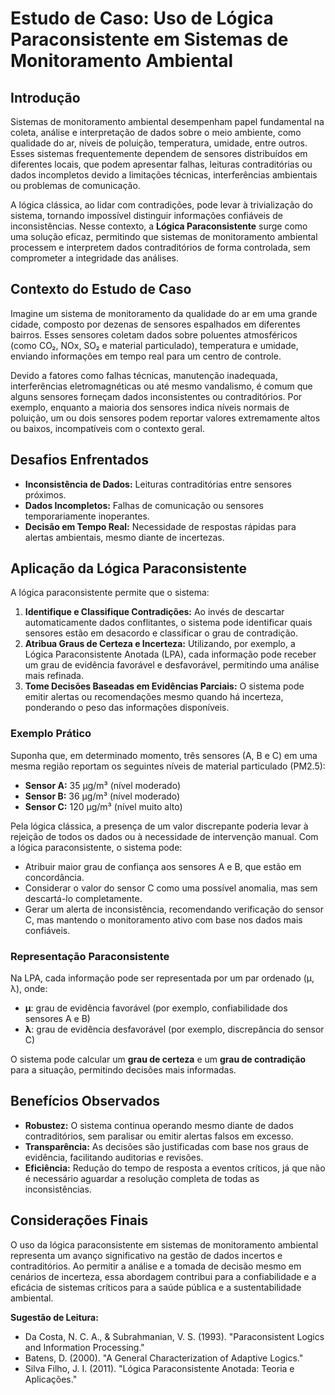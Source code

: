 
# Estudo de Caso: Uso de Lógica Paraconsistente em Sistemas de Monitoramento Ambiental

## Introdução

Sistemas de monitoramento ambiental desempenham papel fundamental na coleta, análise e interpretação de dados sobre o meio ambiente, como qualidade do ar, níveis de poluição, temperatura, umidade, entre outros. Esses sistemas frequentemente dependem de sensores distribuídos em diferentes locais, que podem apresentar falhas, leituras contraditórias ou dados incompletos devido a limitações técnicas, interferências ambientais ou problemas de comunicação.

A lógica clássica, ao lidar com contradições, pode levar à trivialização do sistema, tornando impossível distinguir informações confiáveis de inconsistências. Nesse contexto, a **Lógica Paraconsistente** surge como uma solução eficaz, permitindo que sistemas de monitoramento ambiental processem e interpretem dados contraditórios de forma controlada, sem comprometer a integridade das análises.

## Contexto do Estudo de Caso

Imagine um sistema de monitoramento da qualidade do ar em uma grande cidade, composto por dezenas de sensores espalhados em diferentes bairros. Esses sensores coletam dados sobre poluentes atmosféricos (como CO₂, NOx, SO₂ e material particulado), temperatura e umidade, enviando informações em tempo real para um centro de controle.

Devido a fatores como falhas técnicas, manutenção inadequada, interferências eletromagnéticas ou até mesmo vandalismo, é comum que alguns sensores forneçam dados inconsistentes ou contraditórios. Por exemplo, enquanto a maioria dos sensores indica níveis normais de poluição, um ou dois sensores podem reportar valores extremamente altos ou baixos, incompatíveis com o contexto geral.

## Desafios Enfrentados

- **Inconsistência de Dados:** Leituras contraditórias entre sensores próximos.
- **Dados Incompletos:** Falhas de comunicação ou sensores temporariamente inoperantes.
- **Decisão em Tempo Real:** Necessidade de respostas rápidas para alertas ambientais, mesmo diante de incertezas.

## Aplicação da Lógica Paraconsistente

A lógica paraconsistente permite que o sistema:

1. **Identifique e Classifique Contradições:** Ao invés de descartar automaticamente dados conflitantes, o sistema pode identificar quais sensores estão em desacordo e classificar o grau de contradição.
2. **Atribua Graus de Certeza e Incerteza:** Utilizando, por exemplo, a Lógica Paraconsistente Anotada (LPA), cada informação pode receber um grau de evidência favorável e desfavorável, permitindo uma análise mais refinada.
3. **Tome Decisões Baseadas em Evidências Parciais:** O sistema pode emitir alertas ou recomendações mesmo quando há incerteza, ponderando o peso das informações disponíveis.

### Exemplo Prático

Suponha que, em determinado momento, três sensores (A, B e C) em uma mesma região reportam os seguintes níveis de material particulado (PM2.5):

- **Sensor A:** 35 µg/m³ (nível moderado)
- **Sensor B:** 36 µg/m³ (nível moderado)
- **Sensor C:** 120 µg/m³ (nível muito alto)

Pela lógica clássica, a presença de um valor discrepante poderia levar à rejeição de todos os dados ou à necessidade de intervenção manual. Com a lógica paraconsistente, o sistema pode:

- Atribuir maior grau de confiança aos sensores A e B, que estão em concordância.
- Considerar o valor do sensor C como uma possível anomalia, mas sem descartá-lo completamente.
- Gerar um alerta de inconsistência, recomendando verificação do sensor C, mas mantendo o monitoramento ativo com base nos dados mais confiáveis.

### Representação Paraconsistente

Na LPA, cada informação pode ser representada por um par ordenado (μ, λ), onde:

- **μ**: grau de evidência favorável (por exemplo, confiabilidade dos sensores A e B)
- **λ**: grau de evidência desfavorável (por exemplo, discrepância do sensor C)

O sistema pode calcular um **grau de certeza** e um **grau de contradição** para a situação, permitindo decisões mais informadas.

## Benefícios Observados

- **Robustez:** O sistema continua operando mesmo diante de dados contraditórios, sem paralisar ou emitir alertas falsos em excesso.
- **Transparência:** As decisões são justificadas com base nos graus de evidência, facilitando auditorias e revisões.
- **Eficiência:** Redução do tempo de resposta a eventos críticos, já que não é necessário aguardar a resolução completa de todas as inconsistências.

## Considerações Finais

O uso da lógica paraconsistente em sistemas de monitoramento ambiental representa um avanço significativo na gestão de dados incertos e contraditórios. Ao permitir a análise e a tomada de decisão mesmo em cenários de incerteza, essa abordagem contribui para a confiabilidade e a eficácia de sistemas críticos para a saúde pública e a sustentabilidade ambiental.

**Sugestão de Leitura:**  
- Da Costa, N. C. A., & Subrahmanian, V. S. (1993). "Paraconsistent Logics and Information Processing."  
- Batens, D. (2000). "A General Characterization of Adaptive Logics."  
- Silva Filho, J. I. (2011). "Lógica Paraconsistente Anotada: Teoria e Aplicações."


